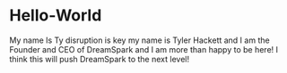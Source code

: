 # Hello-World
My name Is Ty
disruption is key
my name is Tyler Hackett and I am the Founder and CEO of DreamSpark and I am more than happy to be here!
I think this will push DreamSpark to the next level!
